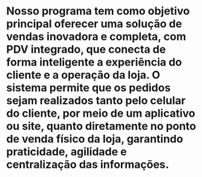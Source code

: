# Nosso programa tem como objetivo principal oferecer uma solução de vendas inovadora e completa, com PDV integrado, que conecta de forma inteligente a experiência do cliente e a operação da loja. O sistema permite que os pedidos sejam realizados tanto pelo celular do cliente, por meio de um aplicativo ou site, quanto diretamente no ponto de venda físico da loja, garantindo praticidade, agilidade e centralização das informações.
